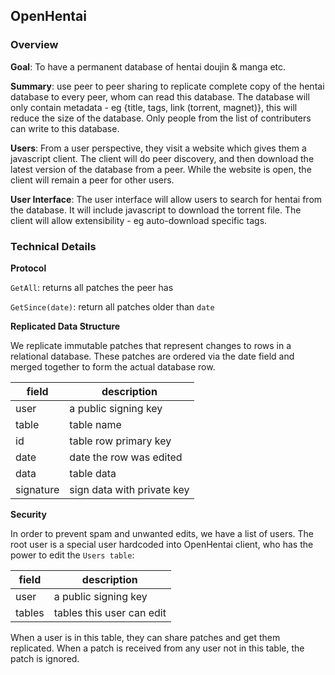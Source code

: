 ## OpenHentai

### Overview

**Goal**: To have a permanent database of hentai doujin & manga etc.

**Summary**: use peer to peer sharing to replicate complete copy of the hentai database to every peer, whom can read this database. The database will only contain metadata - eg {title, tags, link (torrent, magnet)}, this will reduce the size of the database. Only people from the list of contributers can write to this database.

**Users**: From a user perspective, they visit a website which gives them a javascript client. The client will do peer discovery, and then download the latest version of the database from a peer. While the website is open, the client will remain a peer for other users.

**User Interface**: The user interface will allow users to search for hentai from the database. It will include javascript to download the torrent file. The client will allow extensibility - eg auto-download specific tags.

### Technical Details

**Protocol**

`GetAll`: returns all patches the peer has

`GetSince(date)`: return all patches older than `date`

**Replicated Data Structure**

We replicate immutable patches that represent changes to rows in a relational database. These patches are ordered via the date field and merged together to form the actual database row.

| field     | description                |
|-----------|----------------------------|
| user      | a public signing key       |
| table     | table name                 |
| id        | table row primary key      |
| date      | date the row was edited    |
| data      | table data                 |
| signature | sign data with private key |

**Security**

In order to prevent spam and unwanted edits, we have a list of users. The root user is a special user hardcoded into OpenHentai client, who has the power to edit the `Users table`:

| field         | description               |
|---------------|---------------------------|
| user          | a public signing key      |
| tables        | tables this user can edit |

When a user is in this table, they can share patches and get them replicated. When a patch is received from any user not in this table, the patch is ignored.
